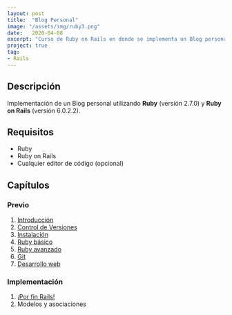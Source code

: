 ```yaml
---
layout: post
title:  "Blog Personal"
image: "/assets/img/ruby3.png"
date:   2020-04-08
excerpt: "Curso de Ruby on Rails en donde se implementa un Blog personal"
project: true
tag:
- Rails
---
```


## Descripción

Implementación de un Blog personal utilizando **Ruby** (versión 2.7.0) y **Ruby on Rails** (versión 6.0.2.2).

## Requisitos

* Ruby
* Ruby on Rails
* Cualquier editor de código (opcional)

## Capítulos

### Previo

1. [Introducción](https://nisoto.github.io/rails-i-introduccion/)
2. [Control de Versiones](https://nisoto.github.io/rails-ii-control-de-versiones/)
3. [Instalación](https://nisoto.github.io/rails-iii-instalacion/)
4. [Ruby básico](https://nisoto.github.io/rails-iv-ruby-basico/)
5. [Ruby avanzado](https://nisoto.github.io/rails-v-ruby-avanzado/)
6. [Git](https://nisoto.github.io/rails-vi-git-en-detalle/)
7. [Desarrollo web](https://nisoto.github.io/rails-vii-desarrollo-web/)

### Implementación

1. [¡Por fin Rails!](https://nisoto.github.io/rails-viii-ruby-on-rails/)
2. Modelos y asociaciones
